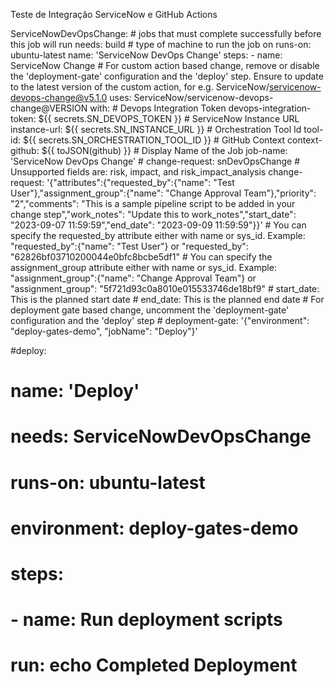Teste de Integração ServiceNow e GitHub Actions


ServiceNowDevOpsChange:
    # jobs that must complete successfully before this job will run
    needs: build
    # type of machine to run the job on
    runs-on: ubuntu-latest
    name: 'ServiceNow DevOps Change'
    steps:
      - name: ServiceNow Change
        # For custom action based change, remove or disable the 'deployment-gate' configuration and the 'deploy' step. Ensure to update to the latest version of the custom action, for e.g. ServiceNow/servicenow-devops-change@v5.1.0
        uses: ServiceNow/servicenow-devops-change@VERSION
        with:
          # Devops Integration Token
          devops-integration-token: ${{ secrets.SN_DEVOPS_TOKEN }}
          # ServiceNow Instance URL
          instance-url: ${{ secrets.SN_INSTANCE_URL }}
          # Orchestration Tool Id
          tool-id: ${{ secrets.SN_ORCHESTRATION_TOOL_ID }}
          # GitHub Context
          context-github: ${{ toJSON(github) }}
          # Display Name of the Job
          job-name: 'ServiceNow DevOps Change'
          # change-request: snDevOpsChange
          # Unsupported fields are: risk, impact, and risk_impact_analysis
          change-request: '{"attributes":{"requested_by":{"name": "Test User"},"assignment_group":{"name": "Change Approval Team"},"priority": "2","comments": "This is a sample pipeline script to be added in your change step","work_notes": "Update this to work_notes","start_date": "2023-09-07 11:59:59","end_date": "2023-09-09 11:59:59"}}'
          # You can specify the requested_by attribute either with name or sys_id. Example: "requested_by":{"name": "Test User"} or "requested_by": "62826bf03710200044e0bfc8bcbe5df1"
          # You can specify the assignment_group attribute either with name or sys_id. Example: "assignment_group":{"name": "Change Approval Team"} or "assignment_group": "5f721d93c0a8010e015533746de18bf9"
          # start_date: This is the planned start date
          # end_date: This is the planned end date
          # For deployment gate based change, uncomment the 'deployment-gate' configuration and the 'deploy' step 
          # deployment-gate: '{"environment": "deploy-gates-demo", "jobName": "Deploy"}'

  #deploy:
  #  name: 'Deploy'
  #  needs: ServiceNowDevOpsChange
  #  runs-on: ubuntu-latest
  #  environment: deploy-gates-demo
  #  steps:
  #    - name: Run deployment scripts
  #      run: echo Completed Deployment